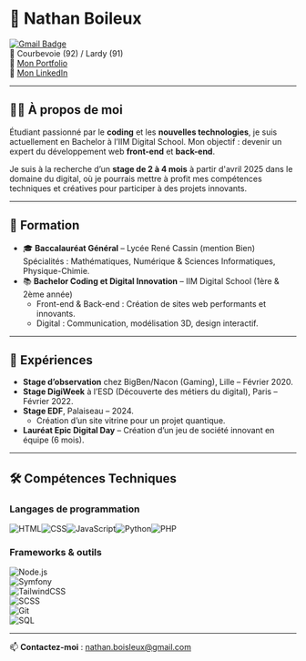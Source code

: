 # 🌟 **Nathan Boileux**  
[![Gmail Badge](https://img.shields.io/badge/-nathan.boisleux@gmail.com-c14438?style=flat&logo=Gmail&logoColor=white)](mailto:nathan.boisleux@gmail.com)  
📍 Courbevoie (92) / Lardy (91)  
🔗 [Mon Portfolio](https://nathanboisleux.com)  
🔗 [Mon LinkedIn](https://www.linkedin.com/in/nathan-boisleux-05111b290/)  

---

## 👨‍💻 **À propos de moi**  
Étudiant passionné par le **coding** et les **nouvelles technologies**, je suis actuellement en Bachelor à l’IIM Digital School. Mon objectif : devenir un expert du développement web **front-end** et **back-end**.  

Je suis à la recherche d’un **stage de 2 à 4 mois** à partir d'avril 2025 dans le domaine du digital, où je pourrais mettre à profit mes compétences techniques et créatives pour participer à des projets innovants.  

---

## 📘 **Formation**  
- 🎓 **Baccalauréat Général** – Lycée René Cassin (mention Bien)  
  Spécialités : Mathématiques, Numérique & Sciences Informatiques, Physique-Chimie.  
- 📚 **Bachelor Coding et Digital Innovation** – IIM Digital School (1ère & 2ème année)  
  - Front-end & Back-end : Création de sites web performants et innovants.  
  - Digital : Communication, modélisation 3D, design interactif.  

---

## 💼 **Expériences**  
- **Stage d’observation** chez BigBen/Nacon (Gaming), Lille – Février 2020.  
- **Stage DigiWeek** à l’ESD (Découverte des métiers du digital), Paris – Février 2022.  
- **Stage EDF**, Palaiseau – 2024.  
  - Création d’un site vitrine pour un projet quantique.    
- **Lauréat Epic Digital Day** – Création d’un jeu de société innovant en équipe (6 mois).  

---

## 🛠️ **Compétences Techniques**  
### Langages de programmation  
![HTML](https://img.shields.io/badge/-HTML-E34F26?logo=html5&logoColor=white)![CSS](https://img.shields.io/badge/-CSS-1572B6?logo=css3&logoColor=white)![JavaScript](https://img.shields.io/badge/-JavaScript-F7DF1E?logo=javascript&logoColor=black)![Python](https://img.shields.io/badge/-Python-3776AB?logo=python&logoColor=white)![PHP](https://img.shields.io/badge/-PHP-777BB4?logo=php&logoColor=white)  

### Frameworks & outils  
![Node.js](https://img.shields.io/badge/-Node.js-339933?logo=node.js&logoColor=white)  
![Symfony](https://img.shields.io/badge/-Symfony-000000?logo=symfony&logoColor=white)  
![TailwindCSS](https://img.shields.io/badge/-TailwindCSS-38B2AC?logo=tailwind-css&logoColor=white)  
![SCSS](https://img.shields.io/badge/-SCSS-CC6699?logo=sass&logoColor=white)  
![Git](https://img.shields.io/badge/-Git-F05032?logo=git&logoColor=white)  
![SQL](https://img.shields.io/badge/-SQL-4479A1?logo=mysql&logoColor=white)  

---

📫 **Contactez-moi** : [nathan.boisleux@gmail.com](mailto:nathan.boisleux@gmail.com)  
